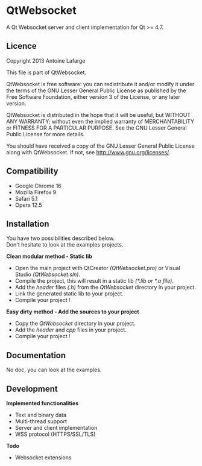 # QtWebsocket

A Qt Websocket server and client implementation for Qt >= 4.7.  

## Licence

Copyright 2013 Antoine Lafarge

This file is part of QtWebsocket.

QtWebsocket is free software: you can redistribute it and/or modify
it under the terms of the GNU Lesser General Public License as published by
the Free Software Foundation, either version 3 of the License, or
any later version.

QtWebsocket is distributed in the hope that it will be useful,
but WITHOUT ANY WARRANTY; without even the implied warranty of
MERCHANTABILITY or FITNESS FOR A PARTICULAR PURPOSE.  See the
GNU Lesser General Public License for more details.

You should have received a copy of the GNU Lesser General Public License
along with QtWebsocket.  If not, see <http://www.gnu.org/licenses/>.

## Compatibility

- Google Chrome 16  
- Mozilla Firefox 9  
- Safari 5.1
- Opera 12.5

## Installation

You have two possibilities described below.  
Don't hesitate to look at the examples projects.

**Clean modular method - Static lib**  
- Open the main project with QtCreator _(QtWebsocket.pro)_ or Visual Studio _(QtWebsocket.sln)_.  
- Compile the project, this will result in a static lib _(*.lib or *.a file)_.  
- Add the _header_ files _(.h)_ from the _QtWebsocket_ directory in your project.  
- Link the generated static lib to your project.  
- Compile your project !

**Easy dirty method - Add the sources to your project**  
- Copy the _QtWebsocket_ directory in your project.  
- Add the _header_ and _cpp_ files in your project.  
- Compile your project !

## Documentation

No doc, you can look at the examples.  

## Development

**Implemented functionalities**  
- Text and binary data  
- Multi-thread support  
- Server and client implementation  
- WSS protocol (HTTPS/SSL/TLS)  

**Todo**
- Websocket extensions  
